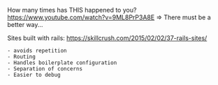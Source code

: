 How many times has THIS happened to you?
https://www.youtube.com/watch?v=9ML8PrP3A8E
=> There must be a better way...

Sites built with rails:
https://skillcrush.com/2015/02/02/37-rails-sites/

```
- avoids repetition
- Routing
- Handles boilerplate configuration
- Separation of concerns
- Easier to debug
```
